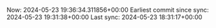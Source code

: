 Now: 2024-05-23 19:36:34.311856+00:00 Earliest commit since sync: 2024-05-23 19:31:38+00:00 Last sync: 2024-05-23 18:31:17+00:00
